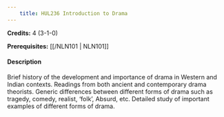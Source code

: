 ```yaml
---
    title: HUL236 Introduction to Drama
---
```

**Credits:** 4 (3-1-0)



**Prerequisites:** [[/NLN101 | NLN101]]

#### Description 
Brief history of the development and importance of drama in Western and Indian contexts. Readings from both ancient and contemporary drama theorists. Generic differences between different forms of drama such as tragedy, comedy, realist, ‘folk’, Absurd, etc. Detailed study of important examples of different forms of drama.